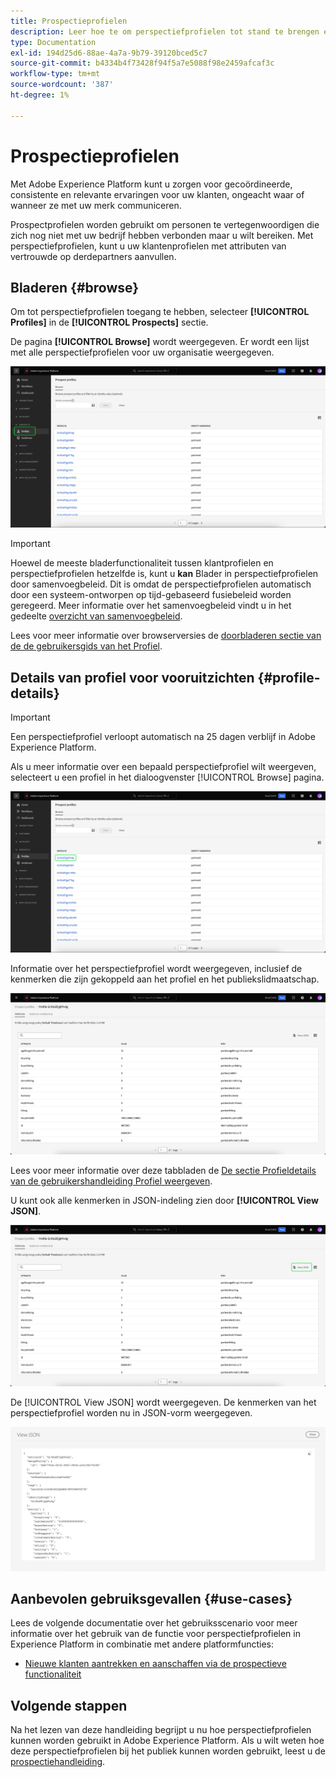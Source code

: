```yaml
---
title: Prospectieprofielen
description: Leer hoe te om perspectiefprofielen tot stand te brengen en te gebruiken om informatie over onbekende klanten te verzamelen gebruikend derdeinformatie.
type: Documentation
exl-id: 194d25d6-88ae-4a7a-9b79-39120bced5c7
source-git-commit: b4334b4f73428f94f5a7e5088f98e2459afcaf3c
workflow-type: tm+mt
source-wordcount: '387'
ht-degree: 1%

---
```


# Prospectieprofielen

Met Adobe Experience Platform kunt u zorgen voor gecoördineerde, consistente en relevante ervaringen voor uw klanten, ongeacht waar of wanneer ze met uw merk communiceren.

Prospectprofielen worden gebruikt om personen te vertegenwoordigen die zich nog niet met uw bedrijf hebben verbonden maar u wilt bereiken. Met perspectiefprofielen, kunt u uw klantenprofielen met attributen van vertrouwde op derdepartners aanvullen.

## Bladeren {#browse}

Om tot perspectiefprofielen toegang te hebben, selecteer **[!UICONTROL Profiles]** in de **[!UICONTROL Prospects]** sectie.

De pagina **[!UICONTROL Browse]** wordt weergegeven. Er wordt een lijst met alle perspectiefprofielen voor uw organisatie weergegeven.

![De [!UICONTROL Profiles] wordt gemarkeerd, wordt de knop weergegeven [!UICONTROL Browse] pagina voor perspectiefprofielen.](../images/prospect-profile/browse-profiles.png)

>[!IMPORTANT]
>
>Hoewel de meeste bladerfunctionaliteit tussen klantprofielen en perspectiefprofielen hetzelfde is, kunt u **kan** Blader in perspectiefprofielen door samenvoegbeleid. Dit is omdat de perspectiefprofielen automatisch door een systeem-ontworpen op tijd-gebaseerd fusiebeleid worden geregeerd. Meer informatie over het samenvoegbeleid vindt u in het gedeelte [overzicht van samenvoegbeleid](../merge-policies/overview.md).

Lees voor meer informatie over browserversies de [doorbladeren sectie van de de gebruikersgids van het Profiel](./user-guide.md#browse-identity).

## Details van profiel voor vooruitzichten {#profile-details}

>[!IMPORTANT]
>
>Een perspectiefprofiel verloopt automatisch na 25 dagen verblijf in Adobe Experience Platform.

Als u meer informatie over een bepaald perspectiefprofiel wilt weergeven, selecteert u een profiel in het dialoogvenster [!UICONTROL Browse] pagina.

![Op de pagina Bladeren wordt een perspectiefprofiel gemarkeerd.](../images/prospect-profile/select-specific-profile.png)

Informatie over het perspectiefprofiel wordt weergegeven, inclusief de kenmerken die zijn gekoppeld aan het profiel en het publiekslidmaatschap.

![De pagina met de details van het perspectiefprofiel wordt weergegeven.](../images/prospect-profile/profile-details.png)

Lees voor meer informatie over deze tabbladen de [De sectie Profieldetails van de gebruikershandleiding Profiel weergeven](./user-guide.md#profile-detail).

U kunt ook alle kenmerken in JSON-indeling zien door **[!UICONTROL View JSON]**.

![De [!UICONTROL View JSON] de knoop wordt benadrukt op de de detailpagina van het vooruitgangsprofiel.](../images/prospect-profile/profile-select-view-json.png)

De [!UICONTROL View JSON] wordt weergegeven. De kenmerken van het perspectiefprofiel worden nu in JSON-vorm weergegeven.

![De kenmerken van het perspectiefprofiel worden weergegeven in JSON-vorm.](../images/prospect-profile/profile-view-json.png)

## Aanbevolen gebruiksgevallen {#use-cases}

Lees de volgende documentatie over het gebruiksscenario voor meer informatie over het gebruik van de functie voor perspectiefprofielen in Experience Platform in combinatie met andere platformfuncties:

- [Nieuwe klanten aantrekken en aanschaffen via de prospectieve functionaliteit](../../rtcdp/partner-data/prospecting.md)

## Volgende stappen

Na het lezen van deze handleiding begrijpt u nu hoe perspectiefprofielen kunnen worden gebruikt in Adobe Experience Platform. Als u wilt weten hoe deze perspectiefprofielen bij het publiek kunnen worden gebruikt, leest u de [prospectiehandleiding](../../segmentation/ui/prospect-audience.md).

